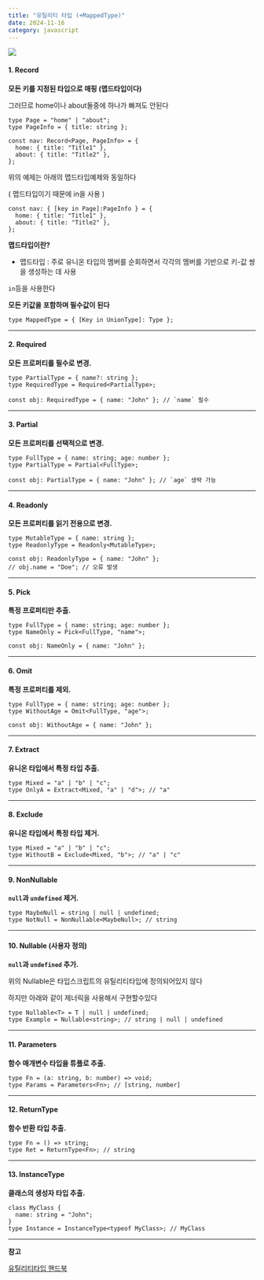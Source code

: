 ```yaml
---
title: "유틸리티 타입 (+MappedType)"
date: 2024-11-16
category: javascript
---
```


![](/storage/1731750455.jpg)

#### 1. **Record**

**모든 키를 지정된 타입으로 매핑 (맵드타입이다)**

그러므로 home이나 about둘중에 하나가 빠져도 안된다

```
type Page = "home" | "about";
type PageInfo = { title: string };

const nav: Record<Page, PageInfo> = {
  home: { title: "Title1" },
  about: { title: "Title2" },
};
```

위의 예제는 아래의 맵드타입예제와 동일하다

( 맵드타입이기 때문에 in을 사용 )

```
const nav: { [key in Page]:PageInfo } = {
  home: { title: "Title1" },
  about: { title: "Title2" },
};
```

**맵드타입이란?**

- 맵드타입 : 주로 유니온 타입의 멤버를 순회하면서 각각의 멤버를 기반으로 키-값 쌍을 생성하는 데 사용

`in`등을 사용한다

**모든 키값을 포함하며 필수값이 된다**

`type MappedType = { [Key in UnionType]: Type };`

---

#### 2. **Required**

**모든 프로퍼티를 필수로 변경.**

```
type PartialType = { name?: string };
type RequiredType = Required<PartialType>;

const obj: RequiredType = { name: "John" }; // `name` 필수
```

---

#### 3. **Partial**

**모든 프로퍼티를 선택적으로 변경.**

```
type FullType = { name: string; age: number };
type PartialType = Partial<FullType>;

const obj: PartialType = { name: "John" }; // `age` 생략 가능
```

---

#### 4. **Readonly**

**모든 프로퍼티를 읽기 전용으로 변경.**

```
type MutableType = { name: string };
type ReadonlyType = Readonly<MutableType>;

const obj: ReadonlyType = { name: "John" };
// obj.name = "Doe"; // 오류 발생
```

---

#### 5. **Pick**

**특정 프로퍼티만 추출.**

```
type FullType = { name: string; age: number };
type NameOnly = Pick<FullType, "name">;

const obj: NameOnly = { name: "John" };
```

---

#### 6. **Omit**

**특정 프로퍼티를 제외.**

```
type FullType = { name: string; age: number };
type WithoutAge = Omit<FullType, "age">;

const obj: WithoutAge = { name: "John" };
```

---

#### 7. **Extract**

**유니온 타입에서 특정 타입 추출.**

```
type Mixed = "a" | "b" | "c";
type OnlyA = Extract<Mixed, "a" | "d">; // "a"
```

---

#### 8. **Exclude**

**유니온 타입에서 특정 타입 제거.**

```
type Mixed = "a" | "b" | "c";
type WithoutB = Exclude<Mixed, "b">; // "a" | "c"
```

---

#### 9. **NonNullable**

**`null`과 `undefined` 제거.**

```
type MaybeNull = string | null | undefined;
type NotNull = NonNullable<MaybeNull>; // string
```

---

#### 10. **Nullable** (사용자 정의)

**`null`과 `undefined` 추가.**

위의 Nullable은 타입스크립트의 유틸리티타입에 정의되어있지 않다

하지만 아래와 같이 제너릭을 사용해서 구현할수있다

```
type Nullable<T> = T | null | undefined;
type Example = Nullable<string>; // string | null | undefined
```

---

#### 11. **Parameters**

**함수 매개변수 타입을 튜플로 추출.**

```
type Fn = (a: string, b: number) => void;
type Params = Parameters<Fn>; // [string, number]
```

---

#### 12. **ReturnType**

**함수 반환 타입 추출.**

```
type Fn = () => string;
type Ret = ReturnType<Fn>; // string
```

---

#### 13. **InstanceType**

**클래스의 생성자 타입 추출.**

```
class MyClass {
  name: string = "John";
}
type Instance = InstanceType<typeof MyClass>; // MyClass
```

---

**참고**

[유틸리티타입 핸드북](https://www.typescriptlang.org/ko/docs/handbook/utility-types.html)
